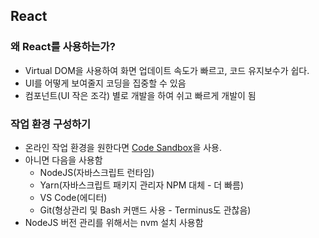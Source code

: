 ## React

### 왜 React를 사용하는가?

- Virtual DOM을 사용하여 화면 업데이트 속도가 빠르고, 코드 유지보수가 쉽다.
- UI를 어떻게 보여줄지 코딩을 집중할 수 있음
- 컴포넌트(UI 작은 조각) 별로 개발을 하여 쉬고 빠르게 개발이 됨

### 작업 환경 구성하기

- 온라인 작업 환경을 원한다면 [Code Sandbox](https://codesandbox.io/)을 사용.
- 아니면 다음을 사용함
    * NodeJS(자바스크립트 런타임)
    * Yarn(자바스크립트 패키지 관리자 NPM 대체 - 더 빠름)
    * VS Code(에디터)
    * Git(형상관리 및 Bash 커맨드 사용 - Terminus도 관찮음)
- NodeJS 버전 관리를 위해서는 nvm 설치 사용함


